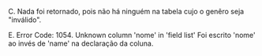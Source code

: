 C. Nada foi retornado, pois não há ninguém na tabela cujo o genêro seja "inválido".

E. Error Code: 1054. Unknown column 'nome' in 'field list'
Foi escrito 'nome' ao invés de 'name' na declaração da coluna.
